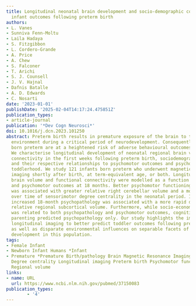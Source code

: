 ```yaml
---
title: Longitudinal neonatal brain development and socio-demographic correlates of
  infant outcomes following preterm birth
authors:
- L. Vanes
- Sunniva Fenn-Moltu
- Laila Hadaya
- S. Fitzgibbon
- L. Cordero-Grande
- A. Price
- A. Chew
- S. Falconer
- T. Arichi
- S. J. Counsell
- J. V. Hajnal
- Dafnis Batalle
- A. D. Edwards
- C. Nosarti
date: '2023-01-01'
publishDate: '2025-02-04T14:17:24.475851Z'
publication_types:
- article-journal
publication: '*Dev Cogn Neurosci*'
doi: 10.1016/j.dcn.2023.101250
abstract: Preterm birth results in premature exposure of the brain to the extrauterine
  environment during a critical period of neurodevelopment. Consequently, infants
  born preterm are at a heightened risk of adverse behavioural outcomes in later life.
  We characterise longitudinal development of neonatal regional brain volume and functional
  connectivity in the first weeks following preterm birth, sociodemographic factors,
  and their respective relationships to psychomotor outcomes and psychopathology in
  toddlerhood. We study 121 infants born preterm who underwent magnetic resonance
  imaging shortly after birth, at term-equivalent age, or both. Longitudinal regional
  brain volume and functional connectivity were modelled as a function of psychopathology
  and psychomotor outcomes at 18 months. Better psychomotor functioning in toddlerhood
  was associated with greater relative right cerebellar volume and a more rapid decrease
  over time of sensorimotor degree centrality in the neonatal period. In contrast,
  increased 18-month psychopathology was associated with a more rapid decrease in
  relative regional subcortical volume. Furthermore, while socio-economic deprivation
  was related to both psychopathology and psychomotor outcomes, cognitively stimulating
  parenting predicted psychopathology only. Our study highlights the importance of
  longitudinal imaging to better predict toddler outcomes following preterm birth,
  as well as disparate environmental influences on separable facets of behavioural
  development in this population.
tags:
- Female Infant
- Newborn Infant Humans *Infant
- Premature *Premature Birth/pathology Brain Magnetic Resonance Imaging/methods Demography
  Degree centrality Longitudinal imaging Preterm birth Psychomotor functioning Psychopathology
  Regional volume
links:
- name: URL
  url: https://www.ncbi.nlm.nih.gov/pubmed/37150083
publication_types:
        - '4'  
---
```

